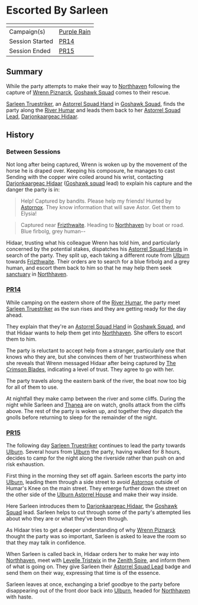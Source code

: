 # Escorted By Sarleen

| []() | |
| --- | --- |
| Campaign(s) | [Purple Rain](../purple-rain.md) |
| Session Started | [PR14](../sessions/PR14.md) |
| Session Ended | [PR15](../sessions/PR15.md) |

## Summary

While the party attempts to make their way to [Northhaven](../../../astarus/places/cities/northhaven.md) following the capture of [Wrenn Piznarck](../../../astarus/people/wrenn-piznarck.md), [Goshawk Squad](../../../astarus/civilisations/kingdom-of-astor/organisations/astorrel/squads/goshawk.md) comes to their rescue.

[Sarleen Truestriker](../../../astarus/people/sarleen-truestriker.md), an [Astorrel Squad Hand](../../../astarus/civilisations/kingdom-of-astor/organisations/astorrel/ranks/2-squad-hand.md) in [Goshawk Squad](../../../astarus/civilisations/kingdom-of-astor/organisations/astorrel/squads/goshawk.md), finds the party along the [River Humar](../../../astarus/places/rivers-lakes/river-humar.md) and leads them back to her [Astorrel Squad Lead](../../../astarus/civilisations/kingdom-of-astor/organisations/astorrel/ranks/3-squad-lead.md), [Darjonkaargeac Hidaar](../../../astarus/people/darjonkaargeac-hidaar.md).

## History

### Between Sessions

Not long after being captured, Wrenn is woken up by the movement of the horse he is draped over. Keeping his composure, he manages to cast Sending with the copper wire coiled around his wrist, contacting [Darjonkaargeac Hidaar](../../../astarus/people/darjonkaargeac-hidaar.md) ([Goshawk squad](../../../astarus/civilisations/kingdom-of-astor/organisations/astorrel/squads/goshawk.md) lead) to explain his capture and the danger the party is in:

> Help! Captured by bandits. Please help my friends! Hunted by [Astornox](../../../astarus/civilisations/kingdom-of-astor/organisations/astornox/astornox.md). They know information that will save Astor. Get them to Elysia!

> Captured near [Frizthwaite](../../../astarus/places/villages/frizthwaite.md). Heading to [Northhaven](../../../astarus/places/cities/northhaven.md) by boat or road. Blue firbolg, grey human--

Hidaar, trusting what his colleague Wrenn has told him, and particularly concerned by the potential stakes, dispatches his [Astorrel Squad Hands](../../../astarus/civilisations/kingdom-of-astor/organisations/astorrel/ranks/2-squad-hand.md) in search of the party. They split up, each taking a different route from [Ulburn](../../../astarus/places/villages/ulburn.md) towards [Frizthwaite](../../../astarus/places/villages/frizthwaite.md). Their orders are to search for a blue firbolg and a grey human, and escort them back to him so that he may help them seek [sanctuary](../../../astarus/civilisations/kingdom-of-astor/organisations/astorrel/sanctuary.md) in [Northhaven](../../../astarus/places/cities/northhaven.md).

### [PR14](../sessions/PR14.md)

While camping on the eastern shore of the [River Humar](../../../astarus/places/rivers-lakes/river-humar.md), the party meet [Sarleen Truestriker](../../../astarus/people/sarleen-truestriker.md) as the sun rises and they are getting ready for the day ahead.

They explain that they're an [Astorrel Squad Hand](../../../astarus/civilisations/kingdom-of-astor/organisations/astorrel/ranks/2-squad-hand.md) in [Goshawk Squad](../../../astarus/civilisations/kingdom-of-astor/organisations/astorrel/squads/goshawk.md), and that Hidaar wants to help them get into [Northhaven](../../../astarus/places/cities/northhaven.md). She offers to escort them to him.

The party is reluctant to accept help from a stranger, particularly one that knows who they are, but she convinces them of her trustworthiness when she reveals that Wrenn messaged Hidaar after being captured by [The Crimson Blades](../../../astarus/civilisations/kingdom-of-astor/organisations/the-crimson-blades.md), indicating a level of trust. They agree to go with her.

The party travels along the eastern bank of the river, the boat now too big for all of them to use.

At nightfall they make camp between the river and some cliffs. During the night while Sarleen and [Thanea](../../../astarus/people/thanea.md) are on watch, gnolls attack from the cliffs above. The rest of the party is woken up, and together they dispatch the gnolls before returning to sleep for the remainder of the night.

### [PR15](../sessions/PR15.md)

The following day [Sarleen Truestriker](../../../astarus/people/sarleen-truestriker.md) continues to lead the party towards [Ulburn](../../../astarus/places/villages/ulburn.md). Several hours from [Ulburn](../../../astarus/places/villages/ulburn.md) the party, having walked for 8 hours, decides to camp for the night along the riverside rather than push on and risk exhaustion.

First thing in the morning they set off again. Sarleen escorts the party into [Ulburn](../../../astarus/places/villages/ulburn.md), leading them through a side street to avoid [Astornox](../../../astarus/civilisations/kingdom-of-astor/organisations/astornox/astornox.md) outside of Humar's Knee on the main street. They emerge further down the street on the other side of the [Ulburn Astorrel House](../../../astarus/places/buildings/ulburn-astorrel-house.md) and make their way inside.

Here Sarleen introduces them to [Darjonkaargeac Hidaar](../../../astarus/people/darjonkaargeac-hidaar.md), the [Goshawk Squad](../../../astarus/civilisations/kingdom-of-astor/organisations/astorrel/squads/goshawk.md) lead. Sarleen helps to cut through some of the party's attempted lies about who they are or what they've been through.

As Hidaar tries to get a deeper understanding of why [Wrenn Piznarck](../../../astarus/people/wrenn-piznarck.md) thought the party was so important, Sarleen is asked to leave the room so that they may talk in confidence.

When Sarleen is called back in, Hidaar orders her to make her way into [Northhaven](../../../astarus/places/cities/northhaven.md), meet with [Levelle Tristwix](../../../astarus/people/levelle-tristwix.md) in the [Zenith Spire](../../../astarus/places/buildings/zenith-spire.md), and inform them of what is going on. They give Sarleen their [Astorrel Squad Lead](../../../astarus/civilisations/kingdom-of-astor/organisations/astorrel/ranks/3-squad-lead.md) badge and send them on their way, expressing that time is of the essence.

Sarleen leaves at once, exchanging a brief goodbye to the party before disappearing out of the front door back into [Ulburn](../../../astarus/places/villages/ulburn.md), headed for [Northhaven](../../../astarus/places/cities/northhaven.md) with haste.

